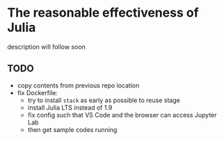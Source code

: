 # The reasonable effectiveness of Julia

description will follow soon

## TODO

- copy contents from previous repo location
- fix Dockerfile: 
  + try to install `stack` as early as possible to reuse stage
  + install Julia LTS instead of 1.9
  + fix config such that VS Code and the browser can access Jupyter Lab
  + then get sample codes running
